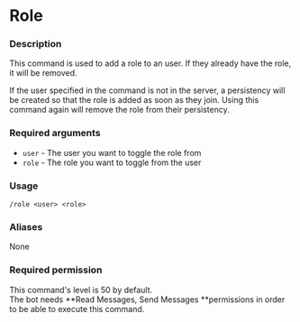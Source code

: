 # Role

### **Description**

This command is used to add a role to an user. If they already have the role, it will be removed.

If the user specified in the command is not in the server, a persistency will be created so that the role is added as soon as they join. Using this command again will remove the role from their persistency.

### **Required arguments**

* `user` - The user you want to toggle the role from
* `role` - The role you want to toggle from the user

### **Usage**

```
/role <user> <role>
```

### **Aliases**

None

### **Required permission**

This command's level is 50 by default.\
The bot needs **Read Messages, Send Messages **permissions in order to be able to execute this command.
